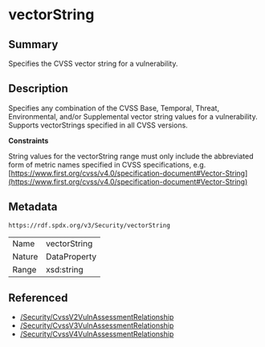 <!-- Automatically generated by spec-parser v2.0.0 on 2024-01-26T22:18:46.241893+00:00 -->
<!-- SPDX-License-Identifier: Community-Spec-1.0 -->

# vectorString

## Summary

Specifies the CVSS vector string for a vulnerability.


## Description

Specifies any combination of the CVSS Base, Temporal, Threat, Environmental, and/or Supplemental vector string values for a vulnerability. Supports vectorStrings specified in all CVSS versions.

**Constraints**

String values for the vectorString range must only include the abbreviated form of metric names specified in CVSS specifications, e.g. [https://www.first.org/cvss/v4.0/specification-document#Vector-String](https://www.first.org/cvss/v4.0/specification-document#Vector-String)


## Metadata

`https://rdf.spdx.org/v3/Security/vectorString`


| | |
|---|---|
| Name | vectorString |
| Nature | DataProperty |
| Range | xsd:string |




## Referenced

- [/Security/CvssV2VulnAssessmentRelationship](../../Security/Classes/CvssV2VulnAssessmentRelationship.md)
- [/Security/CvssV3VulnAssessmentRelationship](../../Security/Classes/CvssV3VulnAssessmentRelationship.md)
- [/Security/CvssV4VulnAssessmentRelationship](../../Security/Classes/CvssV4VulnAssessmentRelationship.md)

